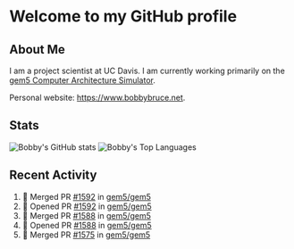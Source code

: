# Welcome to my GitHub profile

## About Me

I am a project scientist at UC Davis. I am currently working primarily on the [gem5 Computer Architecture Simulator](https://github.com/gem5).

Personal website: <https://www.bobbybruce.net>.

## Stats

![Bobby's GitHub stats](https://github-readme-stats.vercel.app/api?username=bobbyrbruce&show_icons=true&theme=responsive&include_all_commits=true&count_private=true&show=reviews&disable_animations=true)
![Bobby's Top Languages ](https://github-readme-stats.vercel.app/api/top-langs/?username=bobbyrbruce&layout=compact&theme=responsive&count_private=true&langs_count=10&disable_animations=true)

## Recent Activity

<!--START_SECTION:activity-->
1. 🎉 Merged PR [#1592](https://github.com/gem5/gem5/pull/1592) in [gem5/gem5](https://github.com/gem5/gem5)
2. 💪 Opened PR [#1592](https://github.com/gem5/gem5/pull/1592) in [gem5/gem5](https://github.com/gem5/gem5)
3. 🎉 Merged PR [#1588](https://github.com/gem5/gem5/pull/1588) in [gem5/gem5](https://github.com/gem5/gem5)
4. 💪 Opened PR [#1588](https://github.com/gem5/gem5/pull/1588) in [gem5/gem5](https://github.com/gem5/gem5)
5. 🎉 Merged PR [#1575](https://github.com/gem5/gem5/pull/1575) in [gem5/gem5](https://github.com/gem5/gem5)
<!--END_SECTION:activity-->

